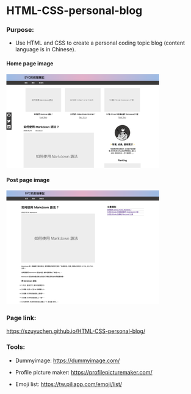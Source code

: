 # HTML-CSS-personal-blog

### Purpose: 

- Use HTML and CSS to create a personal coding topic blog (content language is in Chinese).

#### Home page image 

<img src="https://github.com/szuyuchen/HTML-CSS-personal-blog/blob/main/1011-sample-image.png?raw=true" width=400>

#### Post page image

<img src="https://github.com/szuyuchen/HTML-CSS-personal-blog/blob/main/sample-image2.png?raw=true" width=400>

### Page link:

https://szuyuchen.github.io/HTML-CSS-personal-blog/

### Tools:

- Dummyimage: https://dummyimage.com/

- Profile picture maker: https://profilepicturemaker.com/

- Emoji list: https://tw.piliapp.com/emoji/list/
